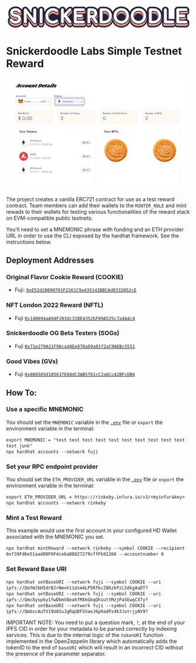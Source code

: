 ![Test Rewards](https://github.com/SnickerdoodleLabs/Snickerdoodle-Theme-Light/blob/main/snickerdoodle_horizontal_notab.png?raw=true)

# Snickerdoodle Labs Simple Testnet Reward

![Data Wallet](/assets/wallet-visualization.png)

The project creates a vanilla ERC721 contract for use as a test reward contract. Team members can add their wallets to the `MINTER_ROLE` and 
mint rewads to their wallets for testing various functionalities of the reward stack on EVM-compatible public testnets. 

You'll need to set a MNEMONIC phrase with funding and an ETH provider URL in order to use the CLI exposed by the hardhat framework. See the 
instructions below.

## Deployment Addresses

### Original Flavor Cookie Reward (COOKIE)

- Fuji: [`0xE52d20090701F2261C9a435142BBCAd8332052cE`](https://testnet.snowtrace.io/address/0xE52d20090701F2261C9a435142BBCAd8332052cE)

### NFT London 2022 Reward (NFTL)

- Fuji [`0x140694aA94F283dc31BE4352bF09A525c7a4A4c4`](https://testnet.snowtrace.io/address/0x140694aA94F283dc31BE4352bF09A525c7a4A4c4)

### Snickerdoodle OG Beta Testers (SOGs)

- Fuji [`0x71e279A21F96cad4Ee870a69a81f2aC98EBc5551`](https://testnet.snowtrace.io/address/0x71e279A21F96cad4Ee870a69a81f2aC98EBc5551)

### Good Vibes (GVs)

- Fuji [`0x606565d105637E84dC3AB5f61cC2a6Cc42BFcDB4`](https://testnet.snowtrace.io/address/0x606565d105637E84dC3AB5f61cC2a6Cc42BFcDB4)

## How To:

### Use a specific MNEMONIC

You should set the `MNEMONIC` variable in the [`.env`](https://www.npmjs.com/package/dotenv) file or `export` the environment variable in the terminal:

```shell
export MNEMONIC = "test test test test test test test test test test test junk"
npx hardhat accounts --network fuji
```

### Set your RPC endpoint provider

You should set the `ETH_PROVIDER_URL` variable in the [`.env`](https://www.npmjs.com/package/dotenv) file or `export` the environment variable in the terminal:

```shell
export ETH_PROVIDER_URL = https://rinkeby.infura.io/v3/<myinfurakey>
npx hardhat accounts --network rinkeby
```

### Mint a Test Reward

This example would use the first account in your configured HD Wallet associated with the MNEMONIC you set.

```shell
npx hardhat mintReward --network rinkeby --symbol COOKIE --recipient 0xf39Fd6e51aad88F6F4ce6aB8827279cffFb92266 --accountnumber 0
```

### Set Reward Base URI

```shell
npx hardhat setBaseURI --network fuji --symbol COOKIE --uri ipfs://QmfWJbH5drBJrNmxh11dsm4LP5RfkcZ8KzkPzL5dkgAaDT?
npx hardhat setBaseURI --network fuji --symbol COOKIE --uri ipfs://QmcXyspky1fwDbmV8eakfMXkGkqQhiuttMzjPa5EwqCX7y?
npx hardhat setBaseURI --network fuji --symbol COOKIE --uri ipfs://QmbscAuTV19U8SuJgRqUDF5XaeJ6pRadPz4k3JotrjyNV9?
```

IMPORTANT NOTE: 
You need to put a question mark, `?`, at the end of your IPFS CID in order for your metadata to be parsed correctly
by indexing services. This is due to the internal logic of the `tokenURI` function implemented in the OpenZeppelin 
library which automatically adds the tokenID to the end of `baseURI` which will result in an incorrect CID without
the presence of the parameter separator. 